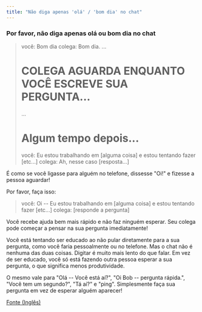 ```yaml
---
title: "Não diga apenas 'olá' / 'bom dia' no chat"
---
```


### Por favor, não diga apenas olá ou bom dia no chat

> você: Bom dia
> colega: Bom dia.
> ...
>
> # COLEGA AGUARDA ENQUANTO VOCÊ ESCREVE SUA PERGUNTA...
>
> ...
>
> # Algum tempo depois...
>
> você: Eu estou trabalhando em [alguma coisa] e estou tentando fazer [etc...]
> colega: Ah, nesse caso [resposta...]

É como se você ligasse para alguém no telefone, dissesse "Oi!" e fizesse a pessoa aguardar!

Por favor, faça isso:

> você: Oi -- Eu estou trabalhando em [alguma coisa] e estou tentando fazer [etc...]
> colega: [responde a pergunta]

Você recebe ajuda bem mais rápido e não faz ninguém esperar. Seu colega pode começar a pensar na sua pergunta imediatamente!

Você está tentando ser educado ao não pular diretamente para a sua pergunta, como você faria pessoalmente ou no telefone. Mas o chat não é nenhuma das duas coisas. Digitar é muito mais lento do que falar. Em vez de ser educado, você só está fazendo outra pessoa esperar a sua pergunta, o que significa menos produtividade.

O mesmo vale para "Olá -- Você está aí?", "Oi Bob -- pergunta rápida.", "Você tem um segundo?", "Tá aí?" e "ping". Simplesmente faça sua pergunta em vez de esperar alguém aparecer!

[Fonte (Inglês)](https://www.nohello.com/)
